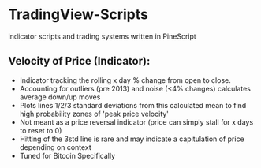 # TradingView-Scripts
indicator scripts and trading systems written in PineScript 

## Velocity of Price (Indicator):
- Indicator tracking the rolling x day % change from open to close. 
- Accounting for outliers (pre 2013) and noise (<4% changes) calculates average down/up moves 
- Plots lines 1/2/3 standard deviations from this calculated mean to find high probability zones of 'peak price velocity' 
- Not meant as a price reversal indicator (price can simply stall for x days to reset to 0)
- Hitting of the 3std line is rare and may indicate a capitulation of price depending on context
- Tuned for Bitcoin Specifically
